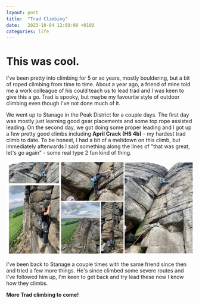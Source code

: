 ```yaml
---
layout: post
title:  "Trad Climbing"
date:   2023-10-04 12:09:00 +0100
categories: life
---
```


# This was cool. 

I've been pretty into climbing for 5 or so years, mostly bouldering, but a bit of roped climbing from time to time. About a year ago, a friend of mine told me a work colleague of his could teach us to lead trad and I was keen to give this a go. Trad is spooky, but maybe my favourite style of outdoor climbing even though I've not done much of it. 

We went up to Stanage in the Peak District for a couple days. The first day was mostly just learning good gear placements and some top rope assisted leading. On the second day, we got doing some proper leading and I got up a few pretty good climbs including **April Crack (HS 4b)** - my hardest trad climb to date. To be honest, I had a bit of a meltdown on this climb, but immediately afterwards I said something along the lines of "that was great, let's go again" - some real type 2 fun kind of thing. 

![trad_pics](/assets/img/trad/trad_collage.png)

I've been back to Stanage a couple times with the same friend since then and tried a few more things. He's since climbed some severe routes and I've followed him up, I'm keen to get back and try lead these now I know how they climbs. 

**More Trad climbing to come!**